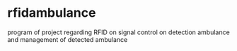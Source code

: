 # rfidambulance
 program of project regarding RFID on signal control on detection ambulance and management of detected ambulance 
